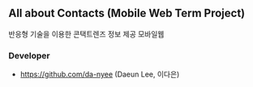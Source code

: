 ## All about Contacts (Mobile Web Term Project)
반응형 기술을 이용한 콘택트렌즈 정보 제공 모바일웹

### Developer
- https://github.com/da-nyee (Daeun Lee, 이다은)